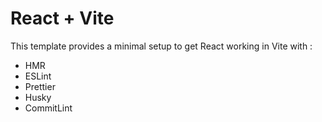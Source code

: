 # React + Vite

This template provides a minimal setup to get React working in Vite with :

- HMR
- ESLint
- Prettier
- Husky
- CommitLint
